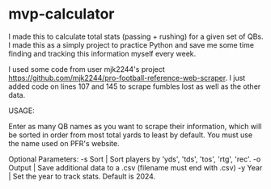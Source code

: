 # mvp-calculator
I made this to calculate total stats (passing + rushing) for a given set of QBs. I made this as a simply project to practice Python and save me some time finding and tracking this information myself every week.

I used some code from user mjk2244's project https://github.com/mjk2244/pro-football-reference-web-scraper. I just added code on lines 107 and 145 to scrape fumbles lost as well as the other data. 

USAGE:

Enter as many QB names as you want to scrape their information, which will be sorted in order from most total yards to least by default. You must use the name used on PFR's website.

Optional Parameters:
-s Sort | Sort players by 'yds', 'tds', 'tos', 'rtg', 'rec'.
-o Output | Save additional data to a .csv (filename must end with .csv)
-y Year | Set the year to track stats. Default is 2024.
